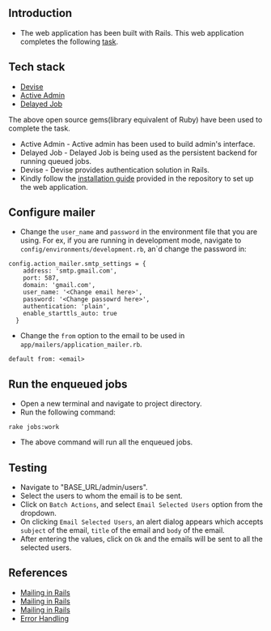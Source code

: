 ## Introduction

* The web application has been built with Rails. This web application completes the following [task](https://github.com/WebClub-NITK/DSC-NITK-Recruitments-2020/blob/master/RECRUITMENT_TASKS_2020.md#task-id-email_notification).

## Tech stack

* [Devise](https://github.com/heartcombo/devise)
* [Active Admin](https://github.com/activeadmin/activeadmin)
* [Delayed Job](https://github.com/collectiveidea/delayed_job)

The above open source gems(library equivalent of Ruby) have been used to complete the task.

* Active Admin - Active admin has been used to build admin's interface.
* Delayed Job - Delayed Job is being used as the persistent backend for running queued jobs.
* Devise - Devise provides authentication solution in Rails.
* Kindly follow the [installation guide](INSTALLATION.md) provided in the repository to set up the web application.

## Configure mailer

* Change the `user_name` and `password` in the environment file that you are using. For ex, if you are running in development mode, navigate to `config/environments/development.rb`, an`d change the password in:
```
config.action_mailer.smtp_settings = {
    address: 'smtp.gmail.com',
    port: 587,
    domain: 'gmail.com',
    user_name: '<Change email here>',
    password: '<Change passowrd here>',
    authentication: 'plain',
    enable_starttls_auto: true
  }
```
* Change the  `from` option to the email to be used in `app/mailers/application_mailer.rb`.
```
default from: <email>
```

## Run the enqueued jobs

* Open a new terminal and navigate to project directory.
* Run the following command:
```
rake jobs:work
```
* The above command will run all the enqueued jobs.

## Testing

* Navigate to "BASE_URL/admin/users".
* Select the users to whom the email is to be sent.
* Click on `Batch Actions`, and select `Email Selected Users` option from the dropdown.
* On clicking `Email Selected Users`, an alert dialog appears which accepts `subject` of the email, `title` of the email and `body` of the email.
* After entering the values, click on `Ok` and the emails will be sent to all the selected users.

## References

* [Mailing in Rails](https://dev.to/morinoko/sending-emails-in-rails-with-action-mailer-and-gmail-35g4)
* [Mailing in Rails](https://guides.rubyonrails.org/action_mailer_basics.html)
* [Mailing in Rails](https://stackoverflow.com/questions/11997192/how-to-set-up-mailer-in-rails-app-for-production-environment-on-heroku)
* [Error Handling](https://stackoverflow.com/questions/18124878/netsmtpauthenticationerror-when-sending-email-from-rails-app-on-staging-envir)